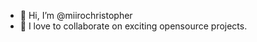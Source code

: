 - 👋  Hi, I’m @miirochristopher
- 💞️  I love to collaborate on exciting opensource projects.

<!--START_SECTION:badges-->
<!--END_SECTION:badges-->

<!---
miirochristopher/miirochristopher is a ✨ special ✨ repository because its `README.md` (this file) appears on your GitHub profile.
You can click the Preview link to take a look at your changes.
--->
